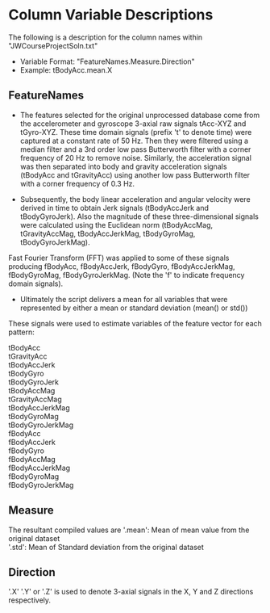 # Column Variable Descriptions

The following is a description for the column names within "JWCourseProjectSoln.txt"

* Variable Format: "FeatureNames.Measure.Direction"
* Example: tBodyAcc.mean.X

## FeatureNames

* The features selected for the original unprocessed database come from the accelerometer and gyroscope 3-axial raw signals tAcc-XYZ and tGyro-XYZ. These time domain signals (prefix 't' to denote time) were captured at a constant rate of 50 Hz. Then they were filtered using a median filter and a 3rd order low pass Butterworth filter with a corner frequency of 20 Hz to remove noise. Similarly, the acceleration signal was then separated into body and gravity acceleration signals (tBodyAcc and tGravityAcc) using another low pass Butterworth filter with a corner frequency of 0.3 Hz.
 
* Subsequently, the body linear acceleration and angular velocity were derived in time to obtain Jerk signals (tBodyAccJerk and tBodyGyroJerk). Also the magnitude of these three-dimensional signals were calculated using the Euclidean norm (tBodyAccMag, tGravityAccMag, tBodyAccJerkMag, tBodyGyroMag, tBodyGyroJerkMag). 

Fast Fourier Transform (FFT) was applied to some of these signals producing fBodyAcc, fBodyAccJerk, fBodyGyro, fBodyAccJerkMag, fBodyGyroMag, fBodyGyroJerkMag. (Note the 'f' to indicate frequency domain signals). 

* Ultimately the script delivers a mean for all variables that were represented by either a mean or standard deviation (mean() or std())


These signals were used to estimate variables of the feature vector for each pattern:  <br>

tBodyAcc<br>
tGravityAcc<br>
tBodyAccJerk<br>
tBodyGyro<br>
tBodyGyroJerk<br>
tBodyAccMag<br>
tGravityAccMag<br>
tBodyAccJerkMag<br>
tBodyGyroMag<br>
tBodyGyroJerkMag<br>
fBodyAcc<br>
fBodyAccJerk<br>
fBodyGyro<br>
fBodyAccMag<br>
fBodyAccJerkMag<br>
fBodyGyroMag<br>
fBodyGyroJerkMag<br>

## Measure

The resultant compiled values are
'.mean': Mean of mean value from the original dataset<br>
'.std': Mean of Standard deviation from the original dataset<br>

## Direction

'.X' '.Y' or '.Z' is used to denote 3-axial signals in the X, Y and Z directions respectively.
